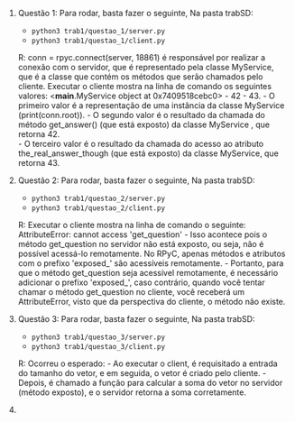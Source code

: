 1) Questão 1:
   Para rodar, basta fazer o seguinte, Na pasta trabSD:
    - `python3 trab1/questao_1/server.py`
    - `python3 trab1/questao_1/client.py`

    R: conn = rpyc.connect(server, 18861) é responsável por realizar a conexão com o servidor, que é representado pela 
    classe MyService, que é a classe que contém os métodos que serão chamados pelo cliente. Executar o cliente mostra na
    linha de comando os seguintes valores: <__main__.MyService object at 0x7409518cebc0> - 42 - 43.
        - O primeiro valor é a representação de uma instância da classe MyService (print(conn.root)).
        - O segundo valor é o resultado da chamada do método get_answer() (que está exposto) da classe MyService , que 
          retorna 42.  
        - O terceiro valor é o resultado da chamada do acesso ao atributo the_real_answer_though (que está exposto) da 
          classe MyService, que retorna 43.
2) Questão 2:
    Para rodar, basta fazer o seguinte, Na pasta trabSD:
    - `python3 trab1/questao_2/server.py`
    - `python3 trab1/questao_2/client.py`

   R: Executar o cliente mostra na linha de comando o seguinte: AttributeError: cannot access 'get_question'
        - Isso acontece pois o método get_question no servidor não está exposto, ou seja, não é possível acessá-lo 
          remotamente. No RPyC, apenas métodos e atributos com o prefixo 'exposed_' são acessíveis remotamente. 
        - Portanto, para que o método get_question seja acessível remotamente, é necessário adicionar o prefixo 'exposed_', 
          caso contrário, quando você tentar chamar o método get_question no cliente, você receberá
          um AttributeError, visto que da perspectiva do cliente, o método não existe.
3) Questão 3:
    Para rodar, basta fazer o seguinte, Na pasta trabSD:
    - `python3 trab1/questao_3/server.py`
    - `python3 trab1/questao_3/client.py`

    R: Ocorreu o esperado: 
       - Ao executar o client, é requisitado a entrada do tamanho do vetor, e em seguida, o vetor é criado pelo cliente. 
       - Depois, é chamado a função para calcular a soma do vetor no servidor (método exposto), e o servidor retorna a 
         soma corretamente.
4) 